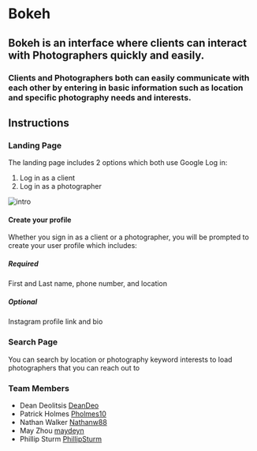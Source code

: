 # Bokeh





## Bokeh is an interface where clients can interact with Photographers quickly and easily.

### Clients and Photographers both can easily communicate with each other by entering in basic information such as location and specific photography needs and interests.


## Instructions

### Landing Page

The landing page includes 2 options which both use Google Log in:
  1. Log in as a client
  2. Log in as a photographer
  
  ![intro](https://deandeo.github.io/PhotoProject/client/src/components/Landingpage.png)
  
 #### Create your profile 
  
  Whether you sign in as a client or a photographer, you will be prompted to create your user profile which includes:
  
  ##### Required 
  
  First and Last name, phone number, and location
  ##### Optional
  
  Instagram profile link and bio
  
  ### Search Page
  
  You can search by location or photography keyword interests to load photographers that you can reach out to
  
  ### Team Members
  
  - Dean Deolitsis [DeanDeo](https://github.com/DeanDeo)
  - Patrick Holmes [Pholmes10](https://github.com/pholmes10)
  - Nathan Walker  [Nathanw88](https://github.com/nathanw88)
  - May Zhou       [maydeyn](https://github.com/maydeyn)
  - Phillip Sturm  [PhillipSturm](https://github.com/PhillipSturm)
  
  
  
  
  
  
  
  
  

